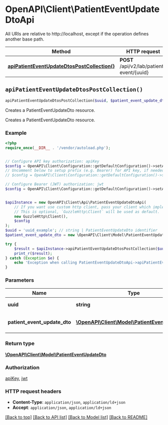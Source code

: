 # OpenAPI\Client\PatientEventUpdateDtoApi

All URIs are relative to http://localhost, except if the operation defines another base path.

| Method | HTTP request | Description |
| ------------- | ------------- | ------------- |
| [**apiPatientEventUpdateDtosPostCollection()**](PatientEventUpdateDtoApi.md#apiPatientEventUpdateDtosPostCollection) | **POST** /api/v2/lab/patient-event/{uuid} | Creates a PatientEventUpdateDto resource. |


## `apiPatientEventUpdateDtosPostCollection()`

```php
apiPatientEventUpdateDtosPostCollection($uuid, $patient_event_update_dto): \OpenAPI\Client\Model\PatientEventUpdateDto
```

Creates a PatientEventUpdateDto resource.

Creates a PatientEventUpdateDto resource.

### Example

```php
<?php
require_once(__DIR__ . '/vendor/autoload.php');


// Configure API key authorization: apiKey
$config = OpenAPI\Client\Configuration::getDefaultConfiguration()->setApiKey('X-AUTH-TOKEN', 'YOUR_API_KEY');
// Uncomment below to setup prefix (e.g. Bearer) for API key, if needed
// $config = OpenAPI\Client\Configuration::getDefaultConfiguration()->setApiKeyPrefix('X-AUTH-TOKEN', 'Bearer');

// Configure Bearer (JWT) authorization: jwt
$config = OpenAPI\Client\Configuration::getDefaultConfiguration()->setAccessToken('YOUR_ACCESS_TOKEN');


$apiInstance = new OpenAPI\Client\Api\PatientEventUpdateDtoApi(
    // If you want use custom http client, pass your client which implements `GuzzleHttp\ClientInterface`.
    // This is optional, `GuzzleHttp\Client` will be used as default.
    new GuzzleHttp\Client(),
    $config
);
$uuid = 'uuid_example'; // string | PatientEventUpdateDto identifier
$patient_event_update_dto = new \OpenAPI\Client\Model\PatientEventUpdateDto(); // \OpenAPI\Client\Model\PatientEventUpdateDto | The new PatientEventUpdateDto resource

try {
    $result = $apiInstance->apiPatientEventUpdateDtosPostCollection($uuid, $patient_event_update_dto);
    print_r($result);
} catch (Exception $e) {
    echo 'Exception when calling PatientEventUpdateDtoApi->apiPatientEventUpdateDtosPostCollection: ', $e->getMessage(), PHP_EOL;
}
```

### Parameters

| Name | Type | Description  | Notes |
| ------------- | ------------- | ------------- | ------------- |
| **uuid** | **string**| PatientEventUpdateDto identifier | |
| **patient_event_update_dto** | [**\OpenAPI\Client\Model\PatientEventUpdateDto**](../Model/PatientEventUpdateDto.md)| The new PatientEventUpdateDto resource | |

### Return type

[**\OpenAPI\Client\Model\PatientEventUpdateDto**](../Model/PatientEventUpdateDto.md)

### Authorization

[apiKey](../../README.md#apiKey), [jwt](../../README.md#jwt)

### HTTP request headers

- **Content-Type**: `application/json`, `application/ld+json`
- **Accept**: `application/json`, `application/ld+json`

[[Back to top]](#) [[Back to API list]](../../README.md#endpoints)
[[Back to Model list]](../../README.md#models)
[[Back to README]](../../README.md)
